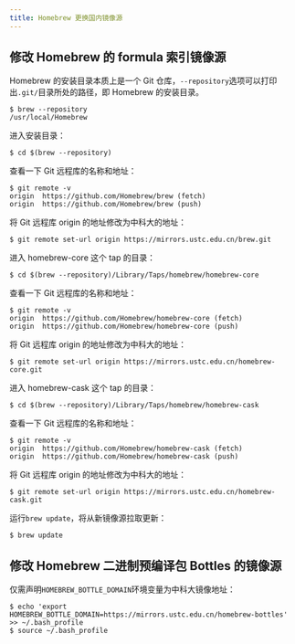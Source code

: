 ```yaml
---
title: Homebrew 更换国内镜像源
---
```


## 修改 Homebrew 的 formula 索引镜像源

Homebrew 的安装目录本质上是一个 Git 仓库，`--repository`选项可以打印出`.git/`目录所处的路径，即 Homebrew 的安装目录。

    $ brew --repository
    /usr/local/Homebrew

进入安装目录：

    $ cd $(brew --repository)

查看一下 Git 远程库的名称和地址：

    $ git remote -v
    origin  https://github.com/Homebrew/brew (fetch)
    origin  https://github.com/Homebrew/brew (push)

将 Git 远程库 origin 的地址修改为中科大的地址：

    $ git remote set-url origin https://mirrors.ustc.edu.cn/brew.git

进入 homebrew-core 这个 tap 的目录：

    $ cd $(brew --repository)/Library/Taps/homebrew/homebrew-core

查看一下 Git 远程库的名称和地址：

    $ git remote -v
    origin  https://github.com/Homebrew/homebrew-core (fetch)
    origin  https://github.com/Homebrew/homebrew-core (push)

将 Git 远程库 origin 的地址修改为中科大的地址：

    $ git remote set-url origin https://mirrors.ustc.edu.cn/homebrew-core.git

进入 homebrew-cask 这个 tap 的目录：

    $ cd $(brew --repository)/Library/Taps/homebrew/homebrew-cask

查看一下 Git 远程库的名称和地址：

    $ git remote -v
    origin  https://github.com/Homebrew/homebrew-cask (fetch)
    origin  https://github.com/Homebrew/homebrew-cask (push)

将 Git 远程库 origin 的地址修改为中科大的地址：

    $ git remote set-url origin https://mirrors.ustc.edu.cn/homebrew-cask.git

运行`brew update`，将从新镜像源拉取更新：

    $ brew update

## 修改 Homebrew 二进制预编译包 Bottles 的镜像源

仅需声明`HOMEBREW_BOTTLE_DOMAIN`环境变量为中科大镜像地址：

    $ echo 'export HOMEBREW_BOTTLE_DOMAIN=https://mirrors.ustc.edu.cn/homebrew-bottles' >> ~/.bash_profile
    $ source ~/.bash_profile
